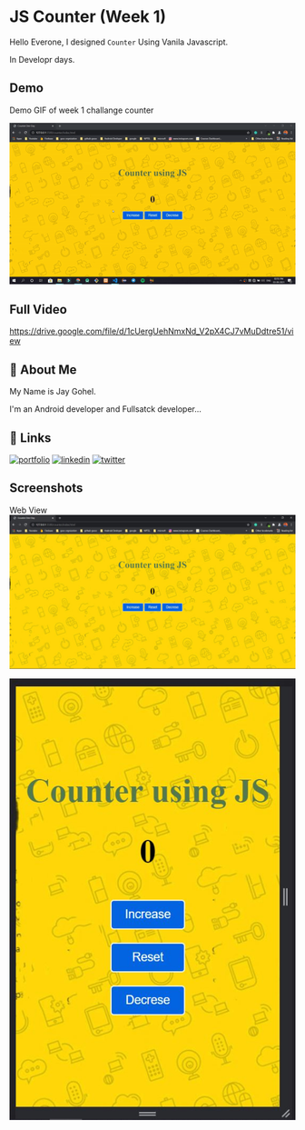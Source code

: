 
# JS Counter (Week 1)

Hello Everone, I designed `Counter` Using Vanila Javascript.

In Developr days.

## Demo

Demo GIF of week 1 challange counter

![App video](counter.gif)


## Full Video
https://drive.google.com/file/d/1cUergUehNmxNd_V2pX4CJ7vMuDdtre51/view

  
## 🚀 About Me
My Name is Jay Gohel. 

I'm an Android developer and Fullsatck developer...


  
## 🔗 Links
[![portfolio](https://img.shields.io/badge/my_portfolio-000?style=for-the-badge&logo=ko-fi&logoColor=white)](https://jaygohel.netlify.com/)
[![linkedin](https://img.shields.io/badge/linkedin-0A66C2?style=for-the-badge&logo=linkedin&logoColor=white)](https://www.linkedin.com/in/goheljay)
[![twitter](https://img.shields.io/badge/twitter-1DA1F2?style=for-the-badge&logo=twitter&logoColor=white)](https://twitter.com/Jaygohel2001)

  
## Screenshots

Web View
![App Screenshot](img/counter.JPG)


![App Screenshot](img/mobile.JPG) 


  
